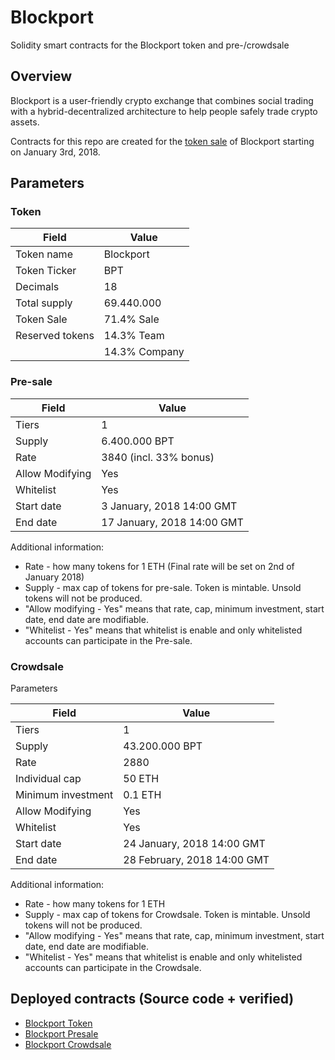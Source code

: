 # Blockport
Solidity smart contracts for the Blockport token and pre-/crowdsale

## Overview

Blockport is a user-friendly crypto exchange that combines social trading with a hybrid-decentralized architecture to help people safely trade crypto assets.

Contracts for this repo are created for the [token sale](https://blockport.io/beforetokensale.html) of Blockport starting on January 3rd, 2018.


## Parameters

### Token


| Field            | Value         |
|------------------|---------------|
| Token name       | Blockport     |
| Token Ticker     | BPT           |
| Decimals         | 18            |
| Total supply     | 69.440.000    |
| Token Sale       | 71.4% Sale    |
| Reserved tokens  | 14.3% Team    |
| 				   | 14.3% Company |

### Pre-sale


| Field              	| Value                      	|
|-----------------------|-------------------------------|
| Tiers              	| 1                         	|
| Supply             	| 6.400.000 BPT                	|
| Rate               	| 3840 (incl. 33% bonus)      	|
| Allow Modifying       | Yes							|
| Whitelist         	| Yes                        	|
| Start date         	| 3 January, 2018 14:00 GMT  	|
| End date           	| 17 January, 2018 14:00 GMT 	|


Additional information:

- Rate - how many tokens for 1 ETH (Final rate will be set on 2nd of January 2018)
- Supply - max cap of tokens for pre-sale. Token is mintable. Unsold tokens will not be produced.
- "Allow modifying - Yes" means that rate, cap, minimum investment, start date, end date are modifiable.
- "Whitelist - Yes" means that whitelist is enable and only whitelisted accounts can participate in the Pre-sale.

### Crowdsale

Parameters

| Field              	| Value                      	|
|-----------------------|-------------------------------|
| Tiers              	| 1                         	|
| Supply             	| 43.200.000 BPT               	|
| Rate               	| 2880                      	|
| Individual cap       	| 50 ETH                      	|
| Minimum investment   	| 0.1 ETH                      	|
| Allow Modifying       | Yes							|
| Whitelist         	| Yes                        	|
| Start date         	| 24 January, 2018 14:00 GMT  	|
| End date           	| 28 February, 2018 14:00 GMT 	|


Additional information:

- Rate - how many tokens for 1 ETH
- Supply - max cap of tokens for Crowdsale. Token is mintable. Unsold tokens will not be produced.
- "Allow modifying - Yes" means that rate, cap, minimum investment, start date, end date are modifiable.
- "Whitelist - Yes" means that whitelist is enable and only whitelisted accounts can participate in the Crowdsale.

## Deployed contracts (Source code + verified)

* [Blockport Token](https://etherscan.io/token/0x327682779bab2bf4d1337e8974ab9de8275a7ca8)
* [Blockport Presale](https://etherscan.io/address/0xb901cbb8b07e0dd7e114284ca63f4092c7683322)
* [Blockport Crowdsale](https://etherscan.io/address/0xB5572c64f2Dd352e68D7C708473838f1ac218d90)
